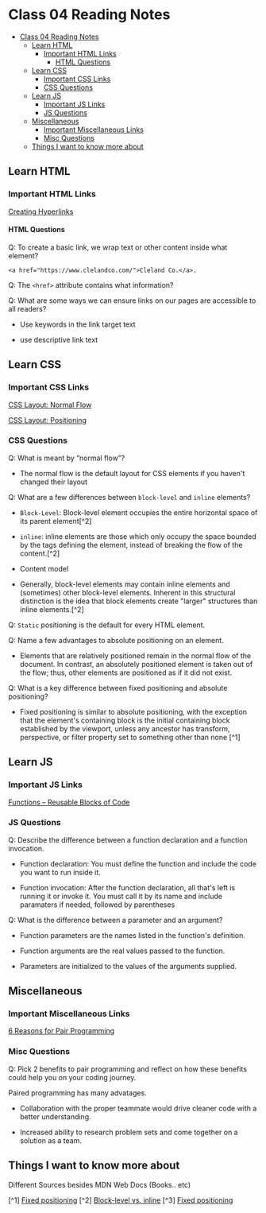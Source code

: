 # Class 04 Reading Notes

- [Class 04 Reading Notes](#class-04-reading-notes)
  - [Learn HTML](#learn-html)
    - [Important HTML Links](#important-html-links)
      - [HTML Questions](#html-questions)
  - [Learn CSS](#learn-css)
    - [Important CSS Links](#important-css-links)
    - [CSS Questions](#css-questions)
  - [Learn JS](#learn-js)
    - [Important JS Links](#important-js-links)
    - [JS Questions](#js-questions)
  - [Miscellaneous](#miscellaneous)
    - [Important Miscellaneous Links](#important-miscellaneous-links)
    - [Misc Questions](#misc-questions)
  - [Things I want to know more about](#things-i-want-to-know-more-about)

## Learn HTML

### Important HTML Links

[Creating Hyperlinks](https://developer.mozilla.org/en-US/docs/Learn/HTML/Introduction_to_HTML/Creating_hyperlinks)

#### HTML Questions

Q: To create a basic link, we wrap text or other content inside what element?

  `<a href="https://www.clelandco.com/">Cleland Co.</a>.`

Q: The `<href>` attribute contains what information?

Q: What are some ways we can ensure links on our pages are accessible to all readers?

- Use keywords in the link target text

- use descriptive link text

## Learn CSS

### Important CSS Links

[CSS Layout: Normal Flow](https://developer.mozilla.org/en-US/docs/Learn/CSS/CSS_layout/Normal_Flow)

[CSS Layout: Positioning](https://developer.mozilla.org/en-US/docs/Learn/CSS/CSS_layout/Positioning)

### CSS Questions

Q: What is meant by “normal flow”?

- The normal flow is the default layout for CSS elements if you haven't changed their layout

Q: What are a few differences between `block-level` and `inline` elements?

- `Block-Level`: Block-level element occupies the entire horizontal space of its parent element[^2]

- `inline`: inline elements are those which only occupy the space bounded by the tags defining the element, instead of breaking the flow of the content.[^2]

- Content model

- Generally, block-level elements may contain inline elements and (sometimes) other block-level elements. Inherent in this structural distinction is the idea that block elements create "larger" structures than inline elements.[^2]

Q: `Static` positioning is the default for every HTML element.

Q: Name a few advantages to absolute positioning on an element.

- Elements that are relatively positioned remain in the normal flow of the document. In contrast, an absolutely positioned element is taken out of the flow; thus, other elements are positioned as if it did not exist.

Q: What is a key difference between fixed positioning and absolute positioning?

- Fixed positioning is similar to absolute positioning, with the exception that the element's containing block is the initial containing block established by the viewport, unless any ancestor has transform, perspective, or filter property set to something other than none [^1]

## Learn JS

### Important JS Links

[Functions – Reusable Blocks of Code](https://developer.mozilla.org/en-US/docs/Learn/JavaScript/Building_blocks/Functions)

### JS Questions

Q: Describe the difference between a function declaration and a function invocation.

- Function declaration: You must define the function and include the code you want to run inside it.

- Function invocation: After the function declaration, all that's left is running it or invoke it. You must call it by its name and include paramaters if needed, followed by parentheses

Q: What is the difference between a parameter and an argument?

- Function parameters are the names listed in the function's definition.

- Function arguments are the real values passed to the function.

- Parameters are initialized to the values of the arguments supplied.

## Miscellaneous

### Important Miscellaneous Links

[6 Reasons for Pair Programming](https://www.codefellows.org/blog/6-reasons-for-pair-programming/)

### Misc Questions

Q: Pick 2 benefits to pair programming and reflect on how these benefits could help you on your coding journey.

 Paired programming has many advatages.

- Collaboration with the proper teammate would drive cleaner code with a better understanding.

- Increased ability to research problem sets and come together on a solution as a team.

## Things I want to know more about

Different Sources besides MDN Web Docs (Books.. etc)

[^1] [Fixed positioning](<https://developer.mozilla.org/en-US/docs/Web/CSS/position#fixed_positioning>)
[^2] [Block-level vs. inline](https://developer.mozilla.org/en-US/docs/Web/HTML/Block-level_elements#block-level_vs._inline)
[^3] [Fixed positioning](<https://developer.mozilla.org/en-US/docs/Web/CSS/position#fixed_positioning>)
